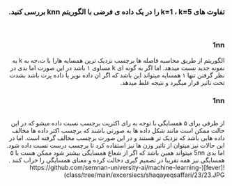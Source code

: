 <div dir="rtl">
  
  ###  تفاوت های k=1 ، k=5 را در یک داده ی فرضی با الگوریتم knn بررسی کنید.

  <br/>


### 1nn

الگوریتم از طریق محاسبه فاصله ها برچسب نزدیک ترین همسایه هارا با ت،جه به k به نمونه جدید نسبت میدهد.
اما اگر به گونه ای k مساوی ۱ باشد در این صورت 
اما بدی در نظر گرفتن تنها ۱ همسایه میتواند این باشد که اگر ان داده نویز یا داده پرت باشد بشدت تحت تاثیر قرار میگیرد و نتیجه غلط میدهد. 
 <br/>
 ### 1nn
 <br/>
از طرفی برای ۵ همسایگی با توجه به رای اکثریت برجسب نسبت داده میشو که در این حالت ممکن است مانند شکل داده ها به صورتی باشند که برچسب اکثر داده ها مخالف داده هایی باشد که نزدیک تر هستند و در این صورت برچسب مخالف گرفته است.
اما در این حالات نیز میتوان از تاثیر وزن ها نیز استفاده کرد تا برچسب درست نسبت داده شود. 

 <br/>
اما بدی 5nn میتواند همین باشد که اگر از شعاع همسایگی بیشتر شود ممکن هست با ۵ همسایگی نیز همه تقریبا در تصمیم گیری دخالت کرده  و معنای همسایگی را خراب کنند .
<br/>
  ![fever](https://github.com/semnan-university-ai/machine-learning-class/tree/main/excersiecs/shaqayeqsaffari/23/23.JPG)
  
  


  </div>
  <br/>
  

  